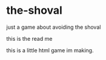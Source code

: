 # the-shoval
just a game about avoiding the shoval


this is the read me

this is a little html game im making. 
